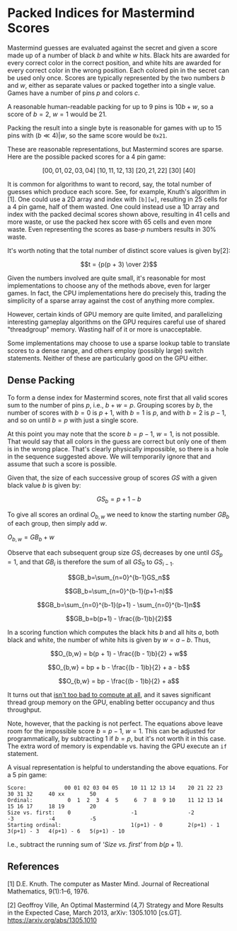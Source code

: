 # Packed Indices for Mastermind Scores

Mastermind guesses are evaluated against the secret and given a score made up of a number of black $b$ and white $w$
hits. Black hits are awarded for every correct color in the correct position, and white hits are awarded for every
correct color in the wrong position. Each colored pin in the secret can be used only once. Scores are typically
represented by the two numbers $b$ and $w$, either as separate values or packed together into a single value. Games have
a number of pins $p$ and colors $c$.

A reasonable human-readable packing for up to 9 pins is $10b + w$, so a score of $b = 2$, $w = 1$ would be 21.

Packing the result into a single byte is reasonable for games with up to 15 pins with $(b \ll 4) | w$, so the same score
would be `0x21`.

These are reasonable representations, but Mastermind scores are sparse. Here are the possible packed scores for a 4 pin
game:

$$[00, 01, 02, 03, 04]\ [10, 11, 12, 13]\ [20, 21, 22]\  [30]\ [40]$$

It is common for algorithms to want to record, say, the total number of guesses which produce each score. See, for
example, Knuth's algorithm in [1]. One could use a 2D array and index with `[b][w]`, resulting in 25 cells for a 4 pin
game, half of them wasted. One could instead use a 1D array and index with the packed decimal scores shown above,
resulting in 41 cells and more waste, or use the packed hex score with 65 cells and even more waste. Even representing
the scores as base-$p$ numbers results in 30% waste.

It's worth noting that the total number of distinct score values is given by[2]:

$$t = {p(p + 3) \over 2}$$

Given the numbers involved are quite small, it's reasonable for most implementations to choose any of the methods above,
even for larger games. In fact, the CPU implementations here do precisely this, trading the simplicity of a sparse array
against the cost of anything more complex.

However, certain kinds of GPU memory are quite limited, and parallelizing interesting gameplay algorithms on the GPU
requires careful use of shared "threadgroup" memory. Wasting half of it or more is unacceptable.

Some implementations may choose to use a sparse lookup table to translate scores to a dense range, and others employ
(possibly large) switch statements. Neither of these are particularly good on the GPU either.

## Dense Packing

To form a dense index for Mastermind scores, note first that all valid scores sum to the number of pins $p$, i.e.,
$b + w = p$. Grouping scores by $b$, the number of scores with $b = 0$ is $p + 1$, with $b = 1$ is $p$, and with 
$b = 2$ is $p - 1$, and so on until $b = p$ with just a single score.

At this point you may note that the score $b = p - 1$, $w = 1$, is not possible. That would say that all colors in the
guess are correct but only one of them is in the wrong place. That's clearly physically impossible, so there is a hole
in the sequence suggested above. We will temporarily ignore that and assume that such a score is possible.

Given that, the size of each successive group of scores $GS$ with a given black value $b$ is given by:

$$GS_b = p + 1 - b$$

To give all scores an ordinal $O_{b,w}$ we need to know the starting number $GB_b$ of each group, then simply add $w$.

$O_{b,w}=GB_b+w$

Observe that each subsequent group size $GS_i$ decreases by one until $GS_p = 1$, and that $GB_i$ is therefore the sum
of all $GS_0$ to $GS_{i - 1}$.

$$GB_b=\sum_{n=0}^{b-1}GS_n$$

$$GB_b=\sum_{n=0}^{b-1}(p+1-n)$$

$$GB_b=\sum_{n=0}^{b-1}(p+1) - \sum_{n=0}^{b-1}n$$

$$GB_b=b(p+1) - \frac{(b-1)b}{2}$$

In a scoring function which computes the black hits $b$ and all hits $a$, both black and white, the number of white hits
is given by $w = a - b$. Thus,

$$O_{b,w} = b(p + 1) - \frac{(b - 1)b}{2} + w$$

$$O_{b,w} = bp + b - \frac{(b - 1)b}{2} + a - b$$

$$O_{b,w} = bp - \frac{(b - 1)b}{2} + a$$

It turns out that [isn't too bad to compute at all](https://godbolt.org/z/ab5vTn), and it saves significant thread group
memory on the GPU, enabling better occupancy and thus throughput.

Note, however, that the packing is not perfect. The equations above leave room for the impossible score 
$b = p - 1$, $w = 1$. This can be adjusted for programmatically, by subtracting $1$ if $b = p$, but it's not worth it in
this case. The extra word of memory is expendable vs. having the GPU execute an `if` statement.

A visual representation is helpful to understanding the above equations. For a 5 pin game:

```
Score:            00 01 02 03 04 05    10 11 12 13 14    20 21 22 23    30 31 32     40 xx        50
Ordinal:           0  1  2  3  4  5     6  7  8  9 10    11 12 13 14    15 16 17     18 19        20
Size vs. first:    0                   -1                -2             -3           -4           -5
Starting ordinal:                      1(p+1) - 0        2(p+1) - 1     3(p+1) - 3   4(p+1) - 6   5(p+1) - 10
```

I.e., subtract the running sum of *'Size vs. first'* from $b(p+1)$.

## References

[1] D.E. Knuth. The computer as Master Mind. Journal of Recreational Mathematics, 9(1):1–6, 1976.

[2] Geoffroy Ville, An Optimal Mastermind (4,7) Strategy and More Results in the Expected Case, March 2013, arXiv:
1305.1010 [cs.GT]. https://arxiv.org/abs/1305.1010

